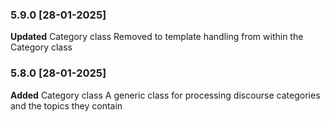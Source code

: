### 5.9.0 [28-01-2025]
**Updated** Category class 
Removed to template handling from within the Category class

### 5.8.0 [28-01-2025]
**Added** Category class 
A generic class for processing discourse categories and the topics they contain